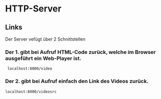 # HTTP-Server
## Links
Der Server vefügt über 2 Schnittstellen
### Der 1. gibt bei Aufruf HTML-Code zurück, welche im Browser ausgeführt ein Web-Player ist.
	 localhost:8000/video
### Der 2. gibt bei Aufruf einfach den Link des Videos zurück.
	localhost:8000/videosrc

